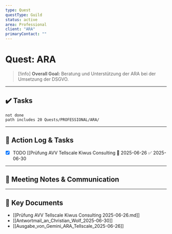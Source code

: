 ```yaml
---
type: Quest
questType: Guild
status: active
area: Professional
client: "ARA"
primaryContact: ""
---
```


# Quest: ARA

> [!info]
> **Overall Goal:** Beratung und Unterstützung der ARA bei der Umsetzung der DSGVO.

---

## ✔️ Tasks

```tasks
not done
path includes 20 Quests/PROFESSIONAL/ARA/
```

---

## 📝 Action Log & Tasks

- [x] TODO [[Prüfung AVV Tellscale Kiwus Consulting 🛫 2025-06-26 ✅ 2025-06-30

---
## 💬 Meeting Notes & Communication


---
## 📎 Key Documents

- [[Prüfung AVV Tellscale Kiwus Consulting 2025-06-26.md]]
- [[Antwortmail_an_Christian_Wolf_2025-06-30]]
- [[Ausgabe_von_Gemini_ARA_Tellscale_2025-06-26]]